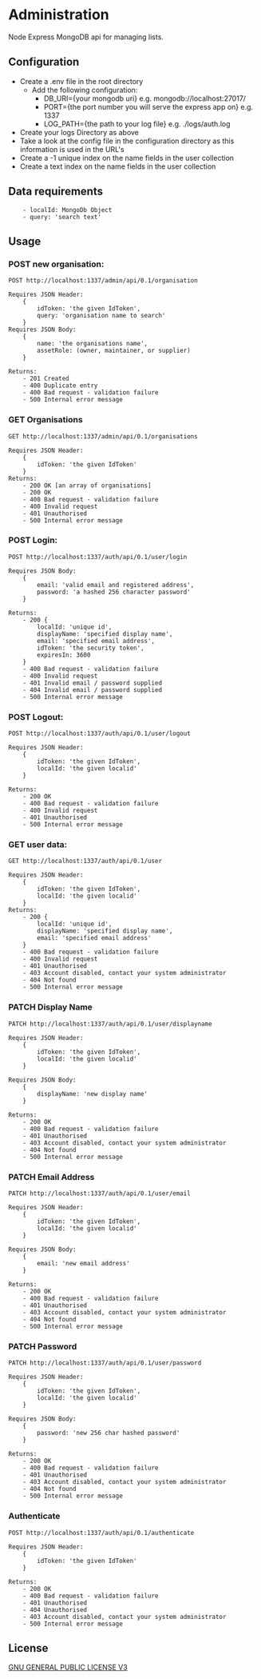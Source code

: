 # Administration
Node Express MongoDB api for managing lists.

## Configuration
 - Create a .env file in the root directory
    - Add the following configuration:
        - DB_URI={your mongodb uri} e.g. mongodb://localhost:27017/
        - PORT={the port number you will serve the express app on} e.g. 1337
        - LOG_PATH={the path to your log file} e.g. ./logs/auth.log
- Create your logs Directory as above
- Take a look at the config file in the configuration directory as this information is used in the URL's
- Create a -1 unique index on the name fields in the user collection
- Create a text index on the name fields in the user collection

## Data requirements
```
    - localId: MongoDb Object
    - query: 'search text'

```
## Usage
### POST new organisation:

```
POST http://localhost:1337/admin/api/0.1/organisation

Requires JSON Header:
    {
        idToken: 'the given IdToken',
        query: 'organisation name to search'
    }
Requires JSON Body:
    {
        name: 'the organisations name',
        assetRole: (owner, maintainer, or supplier)
    }

Returns:
    - 201 Created
    - 400 Duplicate entry
    - 400 Bad request - validation failure
    - 500 Internal error message
```

### GET Organisations
```
GET http://localhost:1337/admin/api/0.1/organisations

Requires JSON Header:
    {
        idToken: 'the given IdToken'
    }
Returns:
    - 200 OK [an array of organisations]
    - 200 OK
    - 400 Bad request - validation failure
    - 400 Invalid request
    - 401 Unauthorised
    - 500 Internal error message

```

### POST Login:
```
POST http://localhost:1337/auth/api/0.1/user/login

Requires JSON Body:
    {
        email: 'valid email and registered address',
        password: 'a hashed 256 character password'
    }

Returns:
    - 200 {
        localId: 'unique id',
        displayName: 'specified display name',
        email: 'specified email address',
        idToken: 'the security token',
        expiresIn: 3600
    }
    - 400 Bad request - validation failure
    - 400 Invalid request
    - 401 Invalid email / password supplied
    - 404 Invalid email / password supplied
    - 500 Internal error message

```
### POST Logout:
```
POST http://localhost:1337/auth/api/0.1/user/logout

Requires JSON Header:
    {
        idToken: 'the given IdToken',
        localId: 'the given localid'
    }

Returns:
    - 200 OK
    - 400 Bad request - validation failure
    - 400 Invalid request
    - 401 Unauthorised
    - 500 Internal error message

```

### GET user data:
```
GET http://localhost:1337/auth/api/0.1/user

Requires JSON Header:
    {
        idToken: 'the given IdToken',
        localId: 'the given localid'
    }
Returns:
    - 200 {
        localId: 'unique id',
        displayName: 'specified display name',
        email: 'specified email address'
    }
    - 400 Bad request - validation failure
    - 400 Invalid request
    - 401 Unauthorised
    - 403 Account disabled, contact your system administrator
    - 404 Not found
    - 500 Internal error message
```
### PATCH Display Name
```
PATCH http://localhost:1337/auth/api/0.1/user/displayname

Requires JSON Header:
    {
        idToken: 'the given IdToken',
        localId: 'the given localid'
    }

Requires JSON Body:
    {
        displayName: 'new display name'
    }

Returns:
    - 200 OK
    - 400 Bad request - validation failure
    - 401 Unauthorised
    - 403 Account disabled, contact your system administrator
    - 404 Not found
    - 500 Internal error message
```
### PATCH Email Address
```
PATCH http://localhost:1337/auth/api/0.1/user/email

Requires JSON Header:
    {
        idToken: 'the given IdToken',
        localId: 'the given localid'
    }

Requires JSON Body:
    {
        email: 'new email address'
    }

Returns:
    - 200 OK
    - 400 Bad request - validation failure
    - 401 Unauthorised
    - 403 Account disabled, contact your system administrator
    - 404 Not found
    - 500 Internal error message
```
### PATCH Password
```
PATCH http://localhost:1337/auth/api/0.1/user/password

Requires JSON Header:
    {
        idToken: 'the given IdToken',
        localId: 'the given localid'
    }

Requires JSON Body:
    {
        password: 'new 256 char hashed password'
    }

Returns:
    - 200 OK
    - 400 Bad request - validation failure
    - 401 Unauthorised
    - 403 Account disabled, contact your system administrator
    - 404 Not found
    - 500 Internal error message
```

### Authenticate
```
POST http://localhost:1337/auth/api/0.1/authenticate

Requires JSON Header:
    {
        idToken: 'the given IdToken'
    }

Returns: 
    - 200 OK
    - 400 Bad request - validation failure
    - 401 Unauthorised
    - 404 Unauthorised
    - 403 Account disabled, contact your system administrator
    - 500 Internal error message
```

## License
[GNU GENERAL PUBLIC LICENSE V3](https://www.gnu.org/licenses/gpl-3.0.en.html)